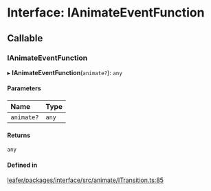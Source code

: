 # Interface: IAnimateEventFunction

## Callable

### IAnimateEventFunction

▸ **IAnimateEventFunction**(`animate?`): `any`

#### Parameters

| Name | Type |
| :------ | :------ |
| `animate?` | `any` |

#### Returns

`any`

#### Defined in

[leafer/packages/interface/src/animate/ITransition.ts:85](https://github.com/leaferjs/leafer/blob/a596007/packages/interface/src/animate/ITransition.ts#L85)
